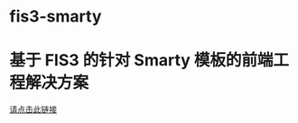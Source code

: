 # fis3-smarty
基于 FIS3 的针对 Smarty 模板的前端工程解决方案
========================================
<a href="https://huangpengkai.github.io/fis3-smarty-document/index.html">请点击此链接</a>  
